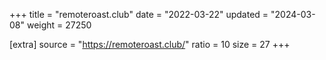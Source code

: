 +++
title = "remoteroast.club"
date = "2022-03-22"
updated = "2024-03-08"
weight = 27250

[extra]
source = "https://remoteroast.club/"
ratio = 10
size = 27
+++
